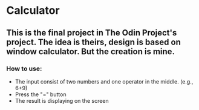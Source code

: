 # Calculator
## This is the final project in The Odin Project's project. The idea is theirs, design is based on window calculator. But the creation is mine.

### How to use:
- The input consist of two numbers and one operator in the middle. (e.g., 6+9)
- Press the "=" button
- The result is displaying on the screen
